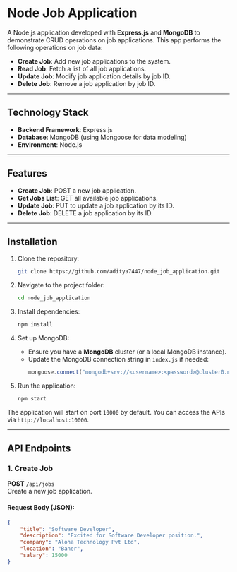 # Node Job Application

A Node.js application developed with **Express.js** and **MongoDB** to demonstrate CRUD operations on job applications. This app performs the following operations on job data:

- **Create Job**: Add new job applications to the system.
- **Read Job**: Fetch a list of all job applications.
- **Update Job**: Modify job application details by job ID.
- **Delete Job**: Remove a job application by job ID.

---

## Technology Stack

- **Backend Framework**: Express.js
- **Database**: MongoDB (using Mongoose for data modeling)
- **Environment**: Node.js

---

## Features

- **Create Job**: POST a new job application.
- **Get Jobs List**: GET all available job applications.
- **Update Job**: PUT to update a job application by its ID.
- **Delete Job**: DELETE a job application by its ID.

---

## Installation

1. Clone the repository:
    ```bash
    git clone https://github.com/aditya7447/node_job_application.git
    ```

2. Navigate to the project folder:
    ```bash
    cd node_job_application
    ```

3. Install dependencies:
    ```bash
    npm install
    ```

4. Set up MongoDB:
    - Ensure you have a **MongoDB** cluster (or a local MongoDB instance).
    - Update the MongoDB connection string in `index.js` if needed:
      ```javascript
      mongoose.connect("mongodb+srv://<username>:<password>@cluster0.mongodb.net/")
      ```

5. Run the application:
    ```bash
    npm start
    ```

The application will start on port `10000` by default. You can access the APIs via `http://localhost:10000`.

---

## API Endpoints

### 1. Create Job
**POST** `/api/jobs`  
Create a new job application.

#### Request Body (JSON):
```json
{
    "title": "Software Developer",
    "description": "Excited for Software Developer position.",
    "company": "Aloha Technology Pvt Ltd",
    "location": "Baner",
    "salary": 15000
}

